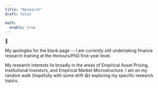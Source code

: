 ```yaml
---
title: "Research"
draft: false

math:
  enable: true
---
```

:page_facing_up: 

My apologies for the blank page -- I am currently still undertaking finance research training at the Honours/PhD first-year level.

My research interests lie broadly in the areas of Empirical Asset Pricing, Institutional Investors, and Empirical Market Microstructure. I am on my random walk (hopefully with some drift :smiley:) exploring my specific research topics.



